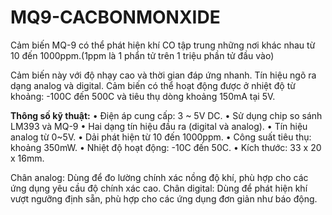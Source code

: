 # MQ9-CACBONMONXIDE
Cảm biến MQ-9 có thể phát hiện khí CO tập trung những nơi khác nhau từ 10 đến 1000ppm.(1ppm là 1 phẩn tử trên 1 triệu phần tử đầu vào) 

Cảm biến này với độ nhạy cao và thời gian đáp ứng nhanh. Tín hiệu ngõ ra dạng analog và digital. Cảm biến có thể hoạt động được ở nhiệt độ từ khoảng: -100C đến 500C và tiêu thụ dòng khoảng 150mA tại 5V.

**Thông số kỹ thuật:**
• Điện áp cung cấp: 3 ~ 5V DC.
• Sử dụng chip so sánh LM393 và MQ-9
• Hai dạng tín hiệu đầu ra (digital và analog).
• Tín hiệu analog từ 0~5V.
• Dải phát hiện từ 10 đến 1000ppm.
• Công suất tiêu thụ: khoảng 350mW.
• Nhiệt độ hoạt động: -10C đến 50C.
• Kích thước: 33 x 20 x 16mm.

Chân analog: Dùng để đo lường chính xác nồng độ khí, phù hợp cho các ứng dụng yêu cầu độ chính xác cao.
Chân digital: Dùng để phát hiện khí vượt ngưỡng định sẵn, phù hợp cho các ứng dụng đơn giản như báo động.

